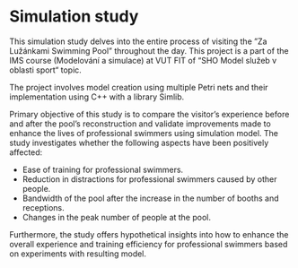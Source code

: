 # Simulation study

This simulation study delves into the entire process of visiting the ”Za Lužánkami Swimming Pool”
throughout the day. This project is a part of the IMS course (Modelování a simulace) at VUT FIT
of “SHO Model služeb v oblasti sport“ topic.

The project involves model creation using multiple Petri nets and their implementation using C++
with a library Simlib.

Primary objective of this study is to compare the visitor’s experience before and after the pool’s
reconstruction and validate improvements made to enhance the lives of professional swimmers using
simulation model. The study investigates whether the following aspects have been positively
affected:
- Ease of training for professional swimmers.
- Reduction in distractions for professional swimmers caused by other people.
- Bandwidth of the pool after the increase in the number of booths and receptions.
- Changes in the peak number of people at the pool.


Furthermore, the study offers hypothetical insights into how to enhance the overall experience and
training efficiency for professional swimmers based on experiments with resulting model.